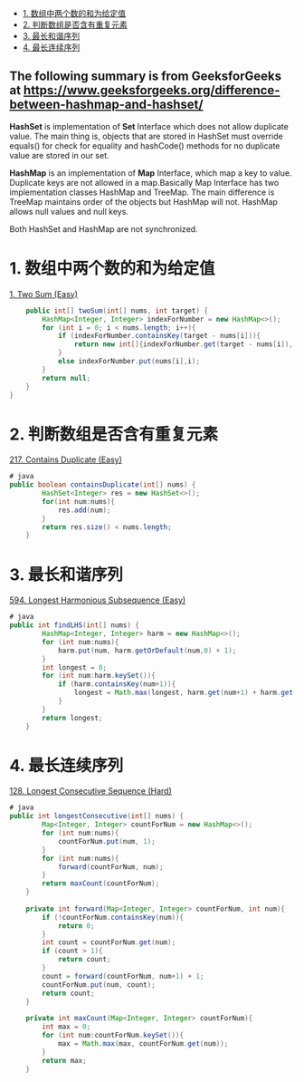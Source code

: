 <!-- GFM-TOC -->
* [1. 数组中两个数的和为给定值](#1-数组中两个数的和为给定值)
* [2. 判断数组是否含有重复元素](#2-判断数组是否含有重复元素)
* [3. 最长和谐序列](#3-最长和谐序列)
* [4. 最长连续序列](#4-最长连续序列)
<!-- GFM-TOC -->

## The following summary is from GeeksforGeeks at https://www.geeksforgeeks.org/difference-between-hashmap-and-hashset/
**HashSet** is implementation of **Set** Interface which does not allow duplicate value. The main thing is, objects that are stored in HashSet must override equals() for check for equality and hashCode() methods for no duplicate value are stored in our set.

**HashMap** is an implementation of **Map** Interface, which map a key to value. Duplicate keys are not allowed in a map.Basically Map Interface has two implementation classes HashMap and TreeMap. The main difference is TreeMap maintains order of the objects but HashMap will not. HashMap allows null values and null keys.

Both HashSet and HashMap are not synchronized.


# 1. 数组中两个数的和为给定值

[1. Two Sum (Easy)](https://leetcode.com/problems/two-sum/description/)


```java
    public int[] twoSum(int[] nums, int target) {
        HashMap<Integer, Integer> indexForNumber = new HashMap<>();
        for (int i = 0; i < nums.length; i++){
            if (indexForNumber.containsKey(target - nums[i])){
                return new int[]{indexForNumber.get(target - nums[i]), i};
            }
            else indexForNumber.put(nums[i],i);
        }
        return null;
    }
}
```

# 2. 判断数组是否含有重复元素

[217. Contains Duplicate (Easy)](https://leetcode.com/problems/contains-duplicate/description/)

```java
# java
public boolean containsDuplicate(int[] nums) {
        HashSet<Integer> res = new HashSet<>();
        for(int num:nums){
            res.add(num);
        }
        return res.size() < nums.length;
    }
```

# 3. 最长和谐序列

[594. Longest Harmonious Subsequence (Easy)](https://leetcode.com/problems/longest-harmonious-subsequence/description/)
```java
# java
public int findLHS(int[] nums) {
        HashMap<Integer, Integer> harm = new HashMap<>();
        for (int num:nums){
            harm.put(num, harm.getOrDefault(num,0) + 1);
        }
        int longest = 0;
        for (int num:harm.keySet()){
            if (harm.containsKey(num+1)){
                longest = Math.max(longest, harm.get(num+1) + harm.get(num));
            }
        }
        return longest;   
    }
```

# 4. 最长连续序列

[128. Longest Consecutive Sequence (Hard)](https://leetcode.com/problems/longest-consecutive-sequence/description/)

```java
# java
public int longestConsecutive(int[] nums) {
        Map<Integer, Integer> countForNum = new HashMap<>();
        for (int num:nums){
            countForNum.put(num, 1);
        }
        for (int num:nums){
            forward(countForNum, num);
        }
        return maxCount(countForNum);
    }
    
    private int forward(Map<Integer, Integer> countForNum, int num){
        if (!countForNum.containsKey(num)){
            return 0;
        }
        int count = countForNum.get(num);
        if (count > 1){
            return count;
        }
        count = forward(countForNum, num+1) + 1;
        countForNum.put(num, count);
        return count;
    }
    
    private int maxCount(Map<Integer, Integer> countForNum){
        int max = 0;
        for (int num:countForNum.keySet()){
            max = Math.max(max, countForNum.get(num));
        }
        return max;
    }
```
